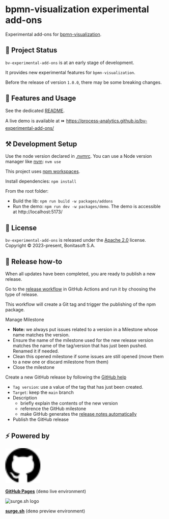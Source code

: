 # bpmn-visualization experimental add-ons

Experimental add-ons for [bpmn-visualization](https://github.com/process-analytics/bpmn-visualization-js).


## 🔆 Project Status

`bv-experimental-add-ons` is at an early stage of development.

It provides new experimental features for `bpmn-visualization`.

Before the release of version `1.0.0`, there may be some breaking changes.
<!--
We avoid these as much as possible, and carefully document them in the release notes.
As far as possible, we maintain compatibility for some minor versions.
-->


## 🎨 Features and Usage

See the dedicated [README](packages/addons/README.md).

A live demo is available at ⏩ https://process-analytics.github.io/bv-experimental-add-ons/


## ⚒️ Development Setup

Use the node version declared in [.nvmrc](.nvmrc). You can use a Node version manager like [nvm](https://github.com/nvm-sh/nvm): `nvm use`

This project uses [npm workspaces](https://docs.npmjs.com/cli/v9/using-npm/workspaces).

Install dependencies: `npm install`

From the root folder:
- Build the lib: `npm run build -w packages/addons`
- Run the demo: `npm run dev -w packages/demo`. The demo is accessible at http://localhost:5173/


## 📃 License

`bv-experimental-add-ons` is released under the [Apache 2.0](LICENSE) license.  
Copyright &copy; 2023-present, Bonitasoft S.A.


## 🚀 Release how-to

When all updates have been completed, you are ready to publish a new release.

Go to the [release workflow](https://github.com/process-analytics/bv-experimental-add-ons/actions/workflows/release.yml) in GitHub Actions and run it by choosing the type of release.

This workflow will create a Git tag and trigger the publishing of the npm package.

Manage Milestone
- **Note:** we always put issues related to a version in a Milestone whose name matches the version.
- Ensure the name of the milestone used for the new release version matches the name of the tag/version that has just been pushed. Renamed it if needed.
- Clean this opened milestone if some issues are still opened (move them to a new one or discard milestone from them)
- Close the milestone

Create a new GitHub release by following the [GitHub help](https://help.github.com/en/github/administering-a-repository/managing-releases-in-a-repository#creating-a-release)
- `Tag version`: use a value of the tag that has just been created.
- `Target`: keep the `main` branch
- Description
    - briefly explain the contents of the new version
    - reference the GitHub milestone
    - make GitHub generates the [release notes automatically](https://docs.github.com/en/repositories/releasing-projects-on-github/automatically-generated-release-notes)
- Publish the GitHub release


## ⚡ Powered by

<img src="docs/github-logo.svg" alt="GitHub logo" title="GitHub Pages" width="110"/>

**[GitHub Pages](https://pages.github.com/)** (<kbd>demo</kbd> live environment)

<img src="https://surge.sh/images/logos/svg/surge-logo.svg" alt="surge.sh logo" title="surge.sh" width="110"/>

**[surge.sh](https://surge.sh)** (<kbd>demo</kbd> preview environment)

